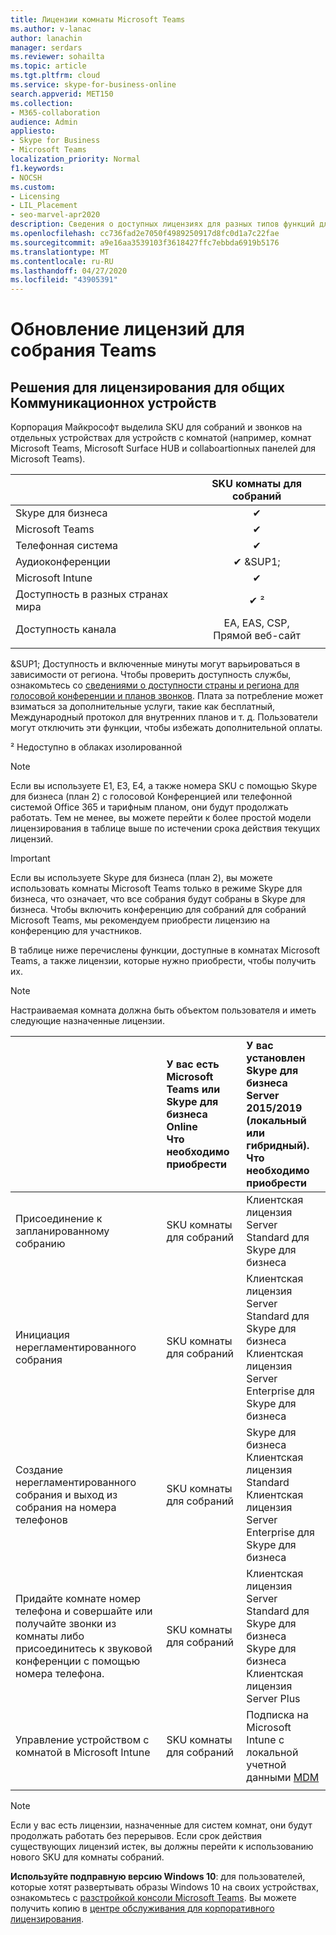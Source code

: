 ```yaml
---
title: Лицензии комнаты Microsoft Teams
ms.author: v-lanac
author: lanachin
manager: serdars
ms.reviewer: sohailta
ms.topic: article
ms.tgt.pltfrm: cloud
ms.service: skype-for-business-online
search.appverid: MET150
ms.collection:
- M365-collaboration
audience: Admin
appliesto:
- Skype for Business
- Microsoft Teams
localization_priority: Normal
f1.keywords:
- NOCSH
ms.custom:
- Licensing
- LIL_Placement
- seo-marvel-apr2020
description: Сведения о доступных лицензиях для разных типов функций для звонков и собраний в комнатах Microsoft Teams.
ms.openlocfilehash: cc736fad2e7050f4989250917d8fc0d1a7c22fae
ms.sourcegitcommit: a9e16aa3539103f3618427ffc7ebbda6919b5176
ms.translationtype: MT
ms.contentlocale: ru-RU
ms.lasthandoff: 04/27/2020
ms.locfileid: "43905391"
---
```

# <a name="teams-meeting-room-licensing-update"></a>Обновление лицензий для собрания Teams

## <a name="licensing-solutions-for-shared-communication-devices"></a>Решения для лицензирования для общих Коммуникационнох устройств

Корпорация Майкрософт выделила SKU для собраний и звонков на отдельных устройствах для устройств с комнатой (например, комнат Microsoft Teams, Microsoft Surface HUB и collaboartionных панелей для Microsoft Teams).

||SKU комнаты для собраний |  
|:--- |:---: |
|Skype для бизнеса |&#x2714;|
|Microsoft Teams|  &#x2714;|
|Телефонная система|  &#x2714;|
|Аудиоконференции|&#x2714; &SUP1;|
|Microsoft Intune|&#x2714;|  
|Доступность в разных странах мира | &#x2714; &sup2;|
|Доступность канала | EA, EAS, CSP, <br/>Прямой веб-сайт |
| | | |

&SUP1; Доступность и включенные минуты могут варьироваться в зависимости от региона. Чтобы проверить доступность службы, ознакомьтесь со [сведениями о доступности страны и региона для голосовой конференции и планов звонков](https://docs.microsoft.com/microsoftteams/country-and-region-availability-for-audio-conferencing-and-calling-plans). Плата за потребление может взиматься за дополнительные услуги, такие как бесплатный, Международный протокол для внутренних планов и т. д. Пользователи могут отключить эти функции, чтобы избежать дополнительной оплаты.  

&sup2; Недоступно в облаках изолированной  


> [!NOTE]
> Если вы используете E1, E3, E4, а также номера SKU с помощью Skype для бизнеса (план 2) с голосовой Конференцией или телефонной системой Office 365 и тарифным планом, они будут продолжать работать. Тем не менее, вы можете перейти к более простой модели лицензирования в таблице выше по истечении срока действия текущих лицензий.

> [!IMPORTANT]
> Если вы используете Skype для бизнеса (план 2), вы можете использовать комнаты Microsoft Teams только в режиме Skype для бизнеса, что означает, что все собрания будут собраны в Skype для бизнеса. Чтобы включить конференцию для собраний для собраний Microsoft Teams, мы рекомендуем приобрести лицензию на конференцию для участников. 

В таблице ниже перечислены функции, доступные в комнатах Microsoft Teams, а также лицензии, которые нужно приобрести, чтобы получить их.
  
> [!NOTE]
> Настраиваемая комната должна быть объектом пользователя и иметь следующие назначенные лицензии.

|  | У вас есть Microsoft Teams или Skype для бизнеса Online <br/> Что необходимо приобрести   |У вас установлен Skype для бизнеса Server 2015/2019 (локальный или гибридный). <br/> Что необходимо приобрести|
|:-----|:-----|:-----|
|Присоединение к запланированному собранию  | SKU комнаты для собраний  |Клиентская лицензия Server Standard для Skype для бизнеса  |
|Инициация нерегламентированного собрания | SKU комнаты для собраний  |Клиентская лицензия Server Standard для Skype для бизнеса  <br/> Клиентская лицензия Server Enterprise для Skype для бизнеса|
|Создание нерегламентированного собрания и выход из собрания на номера телефонов |  SKU комнаты для собраний |Skype для бизнеса Клиентская лицензия Standard  <br/> Клиентская лицензия Server Enterprise для Skype для бизнеса|
|Придайте комнате номер телефона и совершайте или получайте звонки из комнаты либо присоединитесь к звуковой конференции с помощью номера телефона.  | SKU комнаты для собраний  |Клиентская лицензия Server Standard для Skype для бизнеса  <br/> Skype для бизнеса Клиентская лицензия Server Plus  |
|Управление устройством с комнатой в Microsoft Intune |SKU комнаты для собраний  |Подписка на Microsoft Intune с локальной учетной данными [MDM](https://docs.microsoft.com/configmgr/mdm/plan-design/plan-on-premises-mdm) |
| |||

> [!NOTE]
> Если у вас есть лицензии, назначенные для систем комнат, они будут продолжать работать без перерывов. Если срок действия существующих лицензий истек, вы должны перейти к использованию нового SKU для комнаты собраний.  

 **Используйте подправную версию Windows 10**: для пользователей, которые хотят развертывать образы Windows 10 на своих устройствах, ознакомьтесь с [разстройкой консоли Microsoft Teams](https://docs.microsoft.com/microsoftteams/room-systems/console). Вы можете получить копию в [центре обслуживания для корпоративного лицензирования](https://www.microsoft.com/Licensing/servicecenter/).
